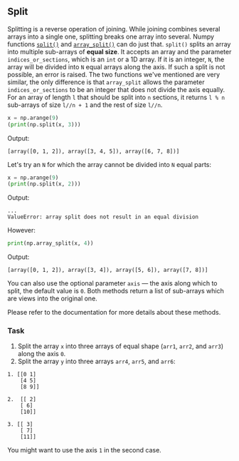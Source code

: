 ## Split

Splitting is a reverse operation of joining. While joining combines several arrays into a 
single one, splitting breaks one array into several.
Numpy functions [`split()`](https://numpy.org/doc/stable/reference/generated/numpy.split.html) and 
[`array_split()`](https://numpy.org/doc/stable/reference/generated/numpy.array_split.html) can do just that.
`split()` splits an array into multiple sub-arrays of **equal size**. It accepts an array and the parameter `indices_or_sections`, 
which is an `int` or a 1D array. If it is an integer, `N`, the array will be divided into `N` equal arrays along the axis. 
If such a split is not possible, an error is raised.
The two functions we've mentioned are very similar, the only difference is that `array_split` allows the parameter `indices_or_sections` 
to be an integer that does not divide the axis equally. For an array of length `l` that should be split into `n` sections, 
it returns `l % n` sub-arrays of size `l//n + 1` and the rest of size `l//n`.

```python
x = np.arange(9)
(print(np.split(x, 3)))
```
Output:
```text
[array([0, 1, 2]), array([3, 4, 5]), array([6, 7, 8])]
```
Let's try an `N` for which the array cannot be divided into `N` equal parts:
```python
x = np.arange(9)
(print(np.split(x, 2)))
```
Output:
```text
...
ValueError: array split does not result in an equal division
```
However:
```python
print(np.array_split(x, 4))
```
Output:
```text
[array([0, 1, 2]), array([3, 4]), array([5, 6]), array([7, 8])]
```

You can also use the optional parameter `axis` &mdash; the axis along which 
to split, the default value is `0`. Both methods return a list of sub-arrays which are
views into the original one.

Please refer to the documentation for more details about these methods.

### Task
1. Split the array `x` into three arrays of equal shape (`arr1`, `arr2`, and `arr3`) along the axis `0`.
2. Split the array `y` into three arrays `arr4`, `arr5`, and `arr6`:
```text
1. [[0 1]
    [4 5]
    [8 9]] 
```
```text
2.  [[ 2]
    [ 6]
    [10]] 
```
```text
3. [[ 3]
    [ 7]
    [11]]
```
<div class="hint">You might want to use the axis <code>1</code> in the second case.</div>